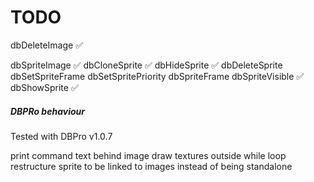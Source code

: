 # TODO

dbDeleteImage ✅

dbSpriteImage ✅
dbCloneSprite ✅
dbHideSprite ✅
dbDeleteSprite
dbSetSpriteFrame
dbSetSpritePriority
dbSpriteFrame
dbSpriteVisible ✅
dbShowSprite ✅

##### DBPRo behaviour

Tested with DBPro v1.0.7

print command text behind image
draw textures outside while loop
restructure sprite to be linked to images instead of being standalone 